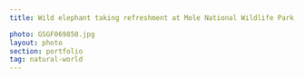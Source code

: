 ```yaml
---
title: Wild elephant taking refreshment at Mole National Wildlife Park, Ghana

photo: GSGF069850.jpg 
layout: photo 
section: portfolio
tag: natural-world 
---
```

